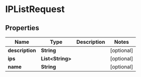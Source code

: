 

# IPListRequest


## Properties

| Name | Type | Description | Notes |
|------------ | ------------- | ------------- | -------------|
|**description** | **String** |  |  [optional] |
|**ips** | **List&lt;String&gt;** |  |  [optional] |
|**name** | **String** |  |  [optional] |



